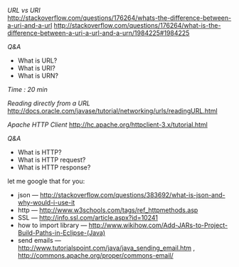 *URL vs URI*  
http://stackoverflow.com/questions/176264/whats-the-difference-between-a-uri-and-a-url
http://stackoverflow.com/questions/176264/what-is-the-difference-between-a-uri-a-url-and-a-urn/1984225#1984225

*Q&A*
* What is URL?
* What is URI?
* What is URN?

*Time : 20 min*

*Reading directly from a URL*
http://docs.oracle.com/javase/tutorial/networking/urls/readingURL.html

*Apache HTTP Client*
http://hc.apache.org/httpclient-3.x/tutorial.html

*Q&A*
* What is HTTP?
* What is HTTP request?
* What is HTTP response?


let me google that for you:
* json — http://stackoverflow.com/questions/383692/what-is-json-and-why-would-i-use-it
* http — http://www.w3schools.com/tags/ref_httpmethods.asp
* SSL — http://info.ssl.com/article.aspx?id=10241
* how to import library — http://www.wikihow.com/Add-JARs-to-Project-Build-Paths-in-Eclipse-(Java)
* send emails — http://www.tutorialspoint.com/java/java_sending_email.htm , http://commons.apache.org/proper/commons-email/

